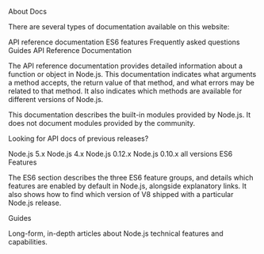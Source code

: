 About Docs

There are several types of documentation available on this website:

API reference documentation
ES6 features
Frequently asked questions
Guides
API Reference Documentation

The API reference documentation provides detailed information about a function or object in Node.js. This documentation indicates what arguments a method accepts, the return value of that method, and what errors may be related to that method. It also indicates which methods are available for different versions of Node.js.

This documentation describes the built-in modules provided by Node.js. It does not document modules provided by the community.

Looking for API docs of previous releases?

Node.js 5.x
Node.js 4.x
Node.js 0.12.x
Node.js 0.10.x
all versions
ES6 Features

The ES6 section describes the three ES6 feature groups, and details which features are enabled by default in Node.js, alongside explanatory links. It also shows how to find which version of V8 shipped with a particular Node.js release.

Guides

Long-form, in-depth articles about Node.js technical features and capabilities.